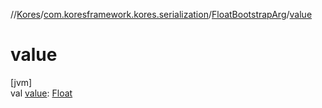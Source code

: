 //[Kores](../../../index.md)/[com.koresframework.kores.serialization](../index.md)/[FloatBootstrapArg](index.md)/[value](value.md)

# value

[jvm]\
val [value](value.md): [Float](https://kotlinlang.org/api/latest/jvm/stdlib/kotlin/-float/index.html)
